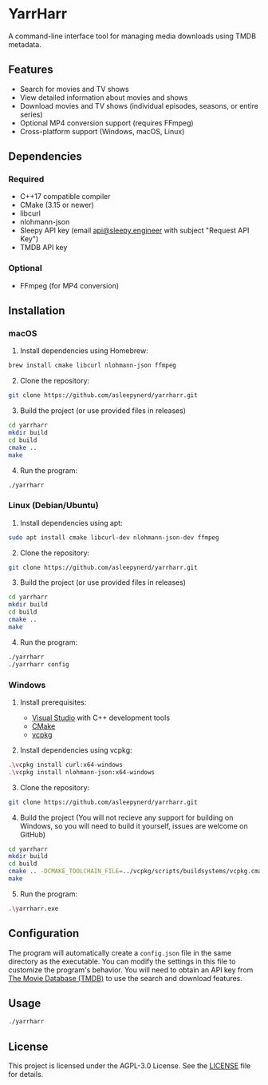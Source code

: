 # YarrHarr

A command-line interface tool for managing media downloads using TMDB metadata.

## Features

- Search for movies and TV shows
- View detailed information about movies and shows
- Download movies and TV shows (individual episodes, seasons, or entire series)
- Optional MP4 conversion support (requires FFmpeg)
- Cross-platform support (Windows, macOS, Linux)

## Dependencies

### Required

- C++17 compatible compiler
- CMake (3.15 or newer)
- libcurl
- nlohmann-json
- Sleepy API key (email api@sleepy.engineer with subject "Request API Key")
- TMDB API key

### Optional

- FFmpeg (for MP4 conversion)

## Installation

### macOS

1. Install dependencies using Homebrew:

```sh
brew install cmake libcurl nlohmann-json ffmpeg
```

2. Clone the repository:

```sh
git clone https://github.com/asleepynerd/yarrharr.git
```

3. Build the project (or use provided files in releases)

```sh
cd yarrharr
mkdir build
cd build
cmake ..
make
```

4. Run the program:

```sh
./yarrharr
```

### Linux (Debian/Ubuntu)

1. Install dependencies using apt:

```sh
sudo apt install cmake libcurl-dev nlohmann-json-dev ffmpeg
```

2. Clone the repository:

```sh
git clone https://github.com/asleepynerd/yarrharr.git
```

3. Build the project (or use provided files in releases)

```sh
cd yarrharr
mkdir build
cd build
cmake ..
make
```

4. Run the program:

```sh
./yarrharr
./yarrharr config
```

### Windows

1. Install prerequisites:

   - [Visual Studio](https://visualstudio.microsoft.com/downloads/) with C++ development tools
   - [CMake](https://cmake.org/download/)
   - [vcpkg](https://github.com/microsoft/vcpkg#quick-start-windows)

2. Install dependencies using vcpkg:

```sh
.\vcpkg install curl:x64-windows
.\vcpkg install nlohmann-json:x64-windows
```

3. Clone the repository:

```sh
git clone https://github.com/asleepynerd/yarrharr.git
```

4. Build the project (You will not recieve any support for building on Windows, so you will need to build it yourself, issues are welcome on GitHub)

```sh
cd yarrharr
mkdir build
cd build
cmake .. -DCMAKE_TOOLCHAIN_FILE=../vcpkg/scripts/buildsystems/vcpkg.cmake
make
```

5. Run the program:

```sh
.\yarrharr.exe
```

## Configuration

The program will automatically create a `config.json` file in the same directory as the executable. You can modify the settings in this file to customize the program's behavior. You will need to obtain an API key from [The Movie Database (TMDB)](https://www.themoviedb.org/settings/api) to use the search and download features.

## Usage

```sh
./yarrharr
```

## License

This project is licensed under the AGPL-3.0 License. See the [LICENSE](LICENSE) file for details.
